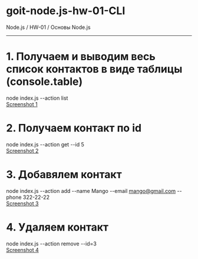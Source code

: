 # goit-node.js-hw-01-CLI
Node.js / HW-01 / Основы Node.js
********************************
# 1. Получаем и выводим весь список контактов в виде таблицы (console.table)
node index.js --action list <br>
 <a href="https://ibb.co/HLv3fvD">Screenshot 1</a>

# 2. Получаем контакт по id
node index.js --action get --id 5 <br>
 <a href="https://ibb.co/1J7TQm8">Screenshot 2</a>


# 3. Добавялем контакт
node index.js --action add --name Mango --email mango@gmail.com --phone 322-22-22 <br>
 <a href="https://ibb.co/kKhLSnN">Screenshot 3</a>


# 4. Удаляем контакт
node index.js --action remove --id=3 <br>
 <a href="https://ibb.co/zSDW34Z">Screenshot 4</a>

